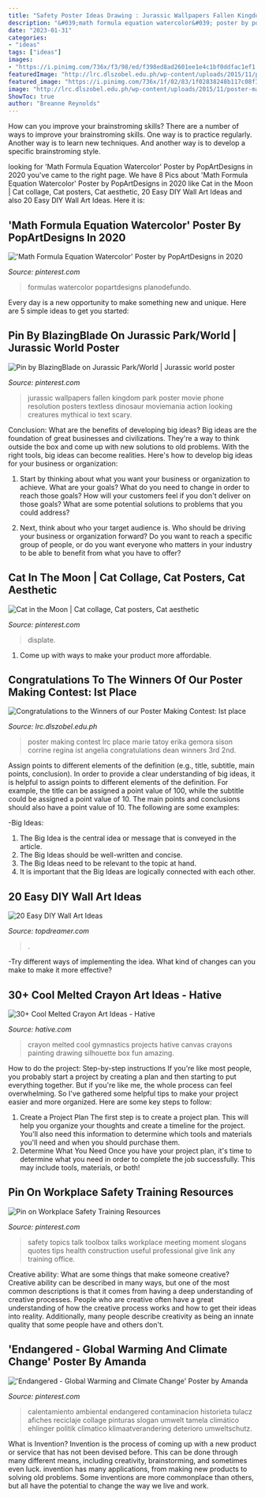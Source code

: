 ```yaml
---
title: "Safety Poster Ideas Drawing : Jurassic Wallpapers Fallen Kingdom Park Poster Movie Phone Resolution Posters Textless Dinosaur Moviemania Action Looking Creatures Mythical Io Text Scary"
description: "&#039;math formula equation watercolor&#039; poster by popartdesigns in 2020"
date: "2023-01-31"
categories:
- "ideas"
tags: ["ideas"]
images:
- "https://i.pinimg.com/736x/f3/98/ed/f398ed8ad2601ee1e4c1bf0ddfac1ef1.jpg"
featuredImage: "http://lrc.dlszobel.edu.ph/wp-content/uploads/2015/11/poster-making-contest-2.jpg"
featured_image: "https://i.pinimg.com/736x/1f/02/83/1f02838248b117c08f3ea5e3994ce0b9.jpg"
image: "http://lrc.dlszobel.edu.ph/wp-content/uploads/2015/11/poster-making-contest-2.jpg"
ShowToc: true
author: "Breanne Reynolds"
---
```



How can you improve your brainstroming skills?
There are a number of ways to improve your brainstroming skills. One way is to practice regularly. Another way is to learn new techniques. And another way is to develop a specific brainstroming style.

	

		
looking for &#039;Math Formula Equation Watercolor&#039; Poster by PopArtDesigns in 2020 you've came to the right page. We have 8 Pics about &#039;Math Formula Equation Watercolor&#039; Poster by PopArtDesigns in 2020 like Cat in the Moon | Cat collage, Cat posters, Cat aesthetic, 20 Easy DIY Wall Art Ideas and also 20 Easy DIY Wall Art Ideas. Here it is:
		
    
## &#039;Math Formula Equation Watercolor&#039; Poster By PopArtDesigns In 2020

<img loading=lazy src="https://i.pinimg.com/736x/46/47/7b/46477bfc1707d4bd871ceac811f57100.jpg" onerror="this.onerror=null;this.src='https://tse4.mm.bing.net/th?id=OIP.O5krTlnnDFaF2GJsuAp7WwHaJ3&amp;pid=15.1';" alt="&#039;Math Formula Equation Watercolor&#039; Poster by PopArtDesigns in 2020">

_Source: pinterest.com_

>formulas watercolor popartdesigns planodefundo. 

	

Every day is a new opportunity to make something new and unique. Here are 5 simple ideas to get you started: 

    
## Pin By BlazingBlade On Jurassic Park/World | Jurassic World Poster

<img loading=lazy src="https://i.pinimg.com/736x/be/d1/31/bed131f02524c44948cb3f54da97e314.jpg" onerror="this.onerror=null;this.src='https://tse4.mm.bing.net/th?id=OIP.KR-ANLlSniLWmxg2f2ydDQHaNK&amp;pid=15.1';" alt="Pin by BlazingBlade on Jurassic Park/World | Jurassic world poster">

_Source: pinterest.com_

>jurassic wallpapers fallen kingdom park poster movie phone resolution posters textless dinosaur moviemania action looking creatures mythical io text scary. 

	

Conclusion: What are the benefits of developing big ideas?
Big ideas are the foundation of great businesses and civilizations. They're a way to think outside the box and come up with new solutions to old problems. With the right tools, big ideas can become realities. Here's how to develop big ideas for your business or organization:
1. Start by thinking about what you want your business or organization to achieve. What are your goals? What do you need to change in order to reach those goals? How will your customers feel if you don't deliver on those goals? What are some potential solutions to problems that you could address?

2. Next, think about who your target audience is. Who should be driving your business or organization forward? Do you want to reach a specific group of people, or do you want everyone who matters in your industry to be able to benefit from what you have to offer?

    
## Cat In The Moon | Cat Collage, Cat Posters, Cat Aesthetic

<img loading=lazy src="https://i.pinimg.com/736x/b9/93/6d/b9936dab313f9d33edf1bbdc33779fb4.jpg" onerror="this.onerror=null;this.src='https://tse2.mm.bing.net/th?id=OIP.2gYP_WfG-6T-7LGT5DpvNwHaKX&amp;pid=15.1';" alt="Cat in the Moon | Cat collage, Cat posters, Cat aesthetic">

_Source: pinterest.com_

>displate. 

	

1. Come up with ways to make your product more affordable.

    
## Congratulations To The Winners Of Our Poster Making Contest: Ist Place

<img loading=lazy src="http://lrc.dlszobel.edu.ph/wp-content/uploads/2015/11/poster-making-contest-2.jpg" onerror="this.onerror=null;this.src='https://tse1.mm.bing.net/th?id=OIP.ZyduSSkaK3pkhkOE4uWMxgHaLC&amp;pid=15.1';" alt="Congratulations to the Winners of our Poster Making Contest: Ist place">

_Source: lrc.dlszobel.edu.ph_

>poster making contest lrc place marie tatoy erika gemora sison corrine regina ist angelia congratulations dean winners 3rd 2nd. 

	

Assign points to different elements of the definition (e.g., title, subtitle, main points, conclusion).
In order to provide a clear understanding of big ideas, it is helpful to assign points to different elements of the definition. For example, the title can be assigned a point value of 100, while the subtitle could be assigned a point value of 10. The main points and conclusions should also have a point value of 10. 
The following are some examples: 

-Big Ideas: 
1) The Big Idea is the central idea or message that is conveyed in the article. 
2) The Big Ideas should be well-written and concise. 
3) The Big Ideas need to be relevant to the topic at hand. 
4) It is important that the Big Ideas are logically connected with each other.

    
## 20 Easy DIY Wall Art Ideas

<img loading=lazy src="https://topdreamer.com/wp-content/uploads/2013/07/enhanced-buzz-22583-1345428380-1.jpg" onerror="this.onerror=null;this.src='https://tse4.mm.bing.net/th?id=OIP.vNcNLnK993xYxZ6Nzw7i4AHaJ4&amp;pid=15.1';" alt="20 Easy DIY Wall Art Ideas">

_Source: topdreamer.com_

>. 

	

-Try different ways of implementing the idea. What kind of changes can you make to make it more effective? 

    
## 30+ Cool Melted Crayon Art Ideas - Hative

<img loading=lazy src="http://hative.com/wp-content/uploads/2014/04/melted-crayon-art/10-gymnastics.jpg" onerror="this.onerror=null;this.src='https://tse2.mm.bing.net/th?id=OIP.znXxIh5UvBw51Ktxt235XgHaJ4&amp;pid=15.1';" alt="30+ Cool Melted Crayon Art Ideas - Hative">

_Source: hative.com_

>crayon melted cool gymnastics projects hative canvas crayons painting drawing silhouette box fun amazing. 

	

How to do the project: Step-by-step instructions
If you're like most people, you probably start a project by creating a plan and then starting to put everything together. But if you're like me, the whole process can feel overwhelming. So I've gathered some helpful tips to make your project easier and more organized. Here are some key steps to follow:
1. Create a Project Plan 
The first step is to create a project plan. This will help you organize your thoughts and create a timeline for the project. You'll also need this information to determine which tools and materials you'll need and when you should purchase them. 
2. Determine What You Need 
Once you have your project plan, it's time to determine what you need in order to complete the job successfully. This may include tools, materials, or both! 

    
## Pin On Workplace Safety Training Resources

<img loading=lazy src="https://i.pinimg.com/736x/1f/02/83/1f02838248b117c08f3ea5e3994ce0b9.jpg" onerror="this.onerror=null;this.src='https://tse1.mm.bing.net/th?id=OIP.N9iuo_RyWZtZQ6IurTUpmwAAAA&amp;pid=15.1';" alt="Pin on Workplace Safety Training Resources">

_Source: pinterest.com_

>safety topics talk toolbox talks workplace meeting moment slogans quotes tips health construction useful professional give link any training office. 

	

Creative ability: What are some things that make someone creative?
Creative ability can be described in many ways, but one of the most common descriptions is that it comes from having a deep understanding of creative processes. People who are creative often have a great understanding of how the creative process works and how to get their ideas into reality. Additionally, many people describe creativity as being an innate quality that some people have and others don't.

    
## &#039;Endangered - Global Warming And Climate Change&#039; Poster By Amanda

<img loading=lazy src="https://i.pinimg.com/736x/f3/98/ed/f398ed8ad2601ee1e4c1bf0ddfac1ef1.jpg" onerror="this.onerror=null;this.src='https://tse2.mm.bing.net/th?id=OIP.EBmBruCw1mAjb6Z7ThYtUAAAAA&amp;pid=15.1';" alt="&#039;Endangered - Global Warming and Climate Change&#039; Poster by Amanda">

_Source: pinterest.com_

>calentamiento ambiental endangered contaminacion historieta tulacz afiches reciclaje collage pinturas slogan umwelt tamela climático ehlinger politik climatico klimaatverandering deterioro umweltschutz. 

	

What is Invention?
Invention is the process of coming up with a new product or service that has not been devised before. This can be done through many different means, including creativity, brainstorming, and sometimes even luck. invention has many applications, from making new products to solving old problems. Some inventions are more commonplace than others, but all have the potential to change the way we live and work.


